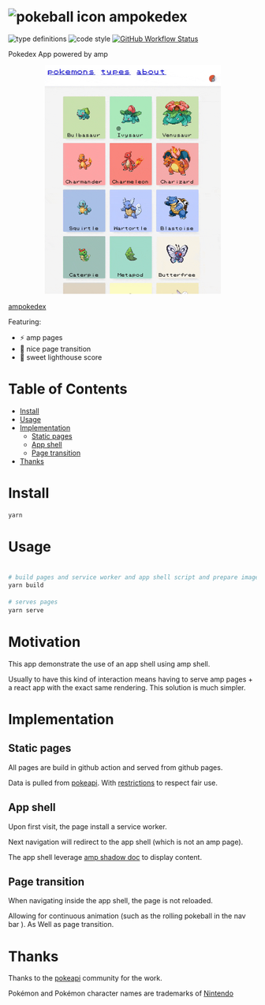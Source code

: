 # ![pokeball icon](https://raw.githubusercontent.com/PokeAPI/sprites/master/sprites/items/poke-ball.png) ampokedex

![type definitions](https://img.shields.io/npm/types/typescript?style=flat-square)
![code style](https://img.shields.io/badge/code_style-prettier-ff69b4.svg?style=flat-square)
[![GitHub Workflow Status](https://img.shields.io/github/workflow/status/platane/ampokedex/test?label=test&style=flat-square)](https://github.com/Platane/ampokedex/actions?query=workflow%3Atest)

Pokedex App powered by amp

<p align="center">
  <img src="./doc/app.gif" width="357" alt="app screenshot">
</p>

[ampokedex](https://platane.github.io/ampokedex)

Featuring:

- ⚡ amp pages
- 🎠 nice page transition
- 🚀 sweet lighthouse score

# Table of Contents

- [Install](#install)
- [Usage](#usage)
- [Implementation](#implementation)
  - [Static pages](#static-pages)
  - [App shell](#app-shell)
  - [Page transition](#page-transition)
- [Thanks](#thanks)

# Install

```sh
yarn
```

# Usage

```sh

# build pages and service worker and app shell script and prepare images
yarn build

# serves pages
yarn serve

```

# Motivation

This app demonstrate the use of an app shell using amp shell.

Usually to have this kind of interaction means having to serve amp pages + a react app with the exact same rendering. This solution is much simpler.

# Implementation

## Static pages

All pages are build in github action and served from github pages.

Data is pulled from [pokeapi](https://pokeapi.com). With [restrictions](./builder/pokeapi/README.md) to respect fair use.

## App shell

Upon first visit, the page install a service worker.

Next navigation will redirect to the app shell (which is not an amp page).

The app shell leverage [amp shadow doc](https://github.com/ampproject/amphtml/blob/master/spec/amp-shadow-doc.md) to display content.

## Page transition

When navigating inside the app shell, the page is not reloaded.

Allowing for continuous animation (such as the rolling pokeball in the nav bar ). As Well as page transition.

# Thanks

Thanks to the [pokeapi](https://github.com/PokeAPI/pokeapi) community for the work.

Pokémon and Pokémon character names are trademarks of [Nintendo](https://www.pokemon.com/us/legal)

